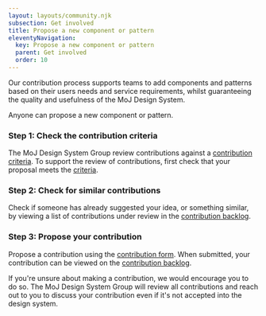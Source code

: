 ```yaml
---
layout: layouts/community.njk
subsection: Get involved
title: Propose a new component or pattern
eleventyNavigation:
  key: Propose a new component or pattern
  parent: Get involved
  order: 10
---
```


Our contribution process supports teams to add components and patterns based on their users needs and service requirements, whilst guaranteeing the quality and usefulness of the MoJ Design System.

Anyone can propose a new component or pattern.

### Step 1: Check the contribution criteria

The MoJ Design System Group review contributions against a [contribution criteria](/community/criteria). To support the review of contributions, first check that your proposal meets the [criteria](/community/criteria).

### Step 2: Check for similar contributions

Check if someone has already suggested your idea, or something similar, by viewing a list of contributions under review in the [contribution backlog](https://docs.google.com/spreadsheets/d/1TlF5XxAoE_SPB9JBg1IktY0W30d4kMElwSLGclzL0wQ/edit?usp=sharing).

### Step 3: Propose your contribution

Propose a contribution using the [contribution form](https://forms.gle/Hp56F9mYxz8Mh4BZ8). When submitted, your contribution can be viewed on the [contribution backlog](https://docs.google.com/spreadsheets/d/1TlF5XxAoE_SPB9JBg1IktY0W30d4kMElwSLGclzL0wQ/edit?usp=sharing).

<div class="govuk-inset-text">
  If you're unsure about making a contribution, we would encourage you to do so. The MoJ Design System Group will review all contributions and reach out to you to discuss your contribution even if it's not accepted into the design system.
</div>
